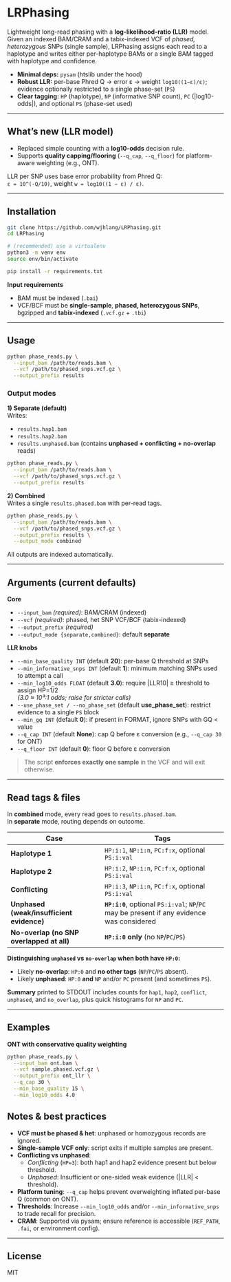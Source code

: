 # LRPhasing

Lightweight long-read phasing with a **log-likelihood-ratio (LLR)** model.  
Given an indexed BAM/CRAM and a tabix-indexed VCF of *phased, heterozygous* SNPs (single sample), LRPhasing assigns each read to a haplotype and writes either per-haplotype BAMs or a single BAM tagged with haplotype and confidence.

- **Minimal deps:** `pysam` (htslib under the hood)  
- **Robust LLR:** per-base Phred Q → error ε → weight `log10((1−ε)/ε)`; evidence optionally restricted to a single phase-set (`PS`)  
- **Clear tagging:** `HP` (haplotype), `NP` (informative SNP count), `PC` (|log10-odds|), and optional `PS` (phase-set used)

---

## What’s new (LLR model)

- Replaced simple counting with a **log10-odds** decision rule.  
- Supports **quality capping/flooring** (`--q_cap`, `--q_floor`) for platform-aware weighting (e.g., ONT).  

LLR per SNP uses base error probability from Phred Q:  
`ε = 10^(-Q/10)`, weight `w = log10((1 − ε) / ε)`.

---

## Installation

```bash
git clone https://github.com/wjhlang/LRPhasing.git
cd LRPhasing

# (recommended) use a virtualenv
python3 -m venv env
source env/bin/activate

pip install -r requirements.txt
```

**Input requirements**

- BAM must be indexed (`.bai`)  
- VCF/BCF must be **single-sample**, **phased, heterozygous SNPs**, bgzipped and **tabix-indexed** (`.vcf.gz` + `.tbi`)

---

## Usage

```bash
python phase_reads.py \
  --input_bam /path/to/reads.bam \
  --vcf /path/to/phased_snps.vcf.gz \
  --output_prefix results
```

### Output modes

**1) Separate (default)**  
Writes:
- `results.hap1.bam`
- `results.hap2.bam`
- `results.unphased.bam` (contains **unphased + conflicting + no-overlap** reads)

```bash
python phase_reads.py \
  --input_bam /path/to/reads.bam \
  --vcf /path/to/phased_snps.vcf.gz \
  --output_prefix results
```

**2) Combined**  
Writes a single `results.phased.bam` with per-read tags.

```bash
python phase_reads.py \
  --input_bam /path/to/reads.bam \
  --vcf /path/to/phased_snps.vcf.gz \
  --output_prefix results \
  --output_mode combined
```

All outputs are indexed automatically.

---

## Arguments (current defaults)

**Core**
- `--input_bam` *(required)*: BAM/CRAM (indexed)  
- `--vcf` *(required)*: phased, het SNP VCF/BCF (tabix-indexed)  
- `--output_prefix` *(required)*  
- `--output_mode {separate,combined}`: default **separate**

**LLR knobs**
- `--min_base_quality INT` (default **20**): per-base Q threshold at SNPs  
- `--min_informative_snps INT` (default **1**): minimum matching SNPs used to attempt a call  
- `--min_log10_odds FLOAT` (default **3.0**): require \|LLR10\| ≥ threshold to assign HP=1/2  
  *(3.0 ≈ 10³:1 odds; raise for stricter calls)*  
- `--use_phase_set / --no_phase_set` (default **use_phase_set**): restrict evidence to a single `PS` block  
- `--min_gq INT` (default **0**): if present in FORMAT, ignore SNPs with GQ < value  
- `--q_cap INT` (default **None**): cap Q before ε conversion (e.g., `--q_cap 30` for ONT)  
- `--q_floor INT` (default **0**): floor Q before ε conversion

> The script **enforces exactly one sample** in the VCF and will exit otherwise.

---

## Read tags & files

In **combined** mode, every read goes to `results.phased.bam`.  
In **separate** mode, routing depends on outcome.

| Case | Tags |
|---|---|
| **Haplotype 1** | `HP:i:1`, `NP:i:n`, `PC:f:x`, optional `PS:i:val` |
| **Haplotype 2** | `HP:i:2`, `NP:i:n`, `PC:f:x`, optional `PS:i:val` |
| **Conflicting** | `HP:i:3`, `NP:i:n`, `PC:f:x`, optional `PS:i:val` |
| **Unphased (weak/insufficient evidence)** | **`HP:i:0`**, optional `PS:i:val`; `NP`/`PC` may be present if any evidence was considered |
| **No-overlap (no SNP overlapped at all)** | **`HP:i:0` only** (no `NP`/`PC`/`PS`) |

**Distinguishing `unphased` vs `no-overlap` when both have `HP:0`:**
- Likely **no-overlap**: `HP:0` and **no other tags** (`NP`/`PC`/`PS` absent).
- Likely **unphased**: `HP:0` **and** `NP` and/or `PC` present (and sometimes `PS`).

**Summary** printed to STDOUT includes counts for `hap1`, `hap2`, `conflict`, `unphased`, and `no_overlap`, plus quick histograms for `NP` and `PC`.

---

## Examples

**ONT with conservative quality weighting**
```bash
python phase_reads.py \
  --input_bam ont.bam \
  --vcf sample.phased.vcf.gz \
  --output_prefix ont_llr \
  --q_cap 30 \
  --min_base_quality 15 \
  --min_log10_odds 4.0
```

## Notes & best practices

- **VCF must be phased & het**: unphased or homozygous records are ignored.  
- **Single-sample VCF only**: script exits if multiple samples are present.  
- **Conflicting vs unphased**:  
  - *Conflicting* (`HP=3`): both hap1 and hap2 evidence present but below threshold.  
  - *Unphased*: Insufficient or one-sided weak evidence (\|LLR\| < threshold).  
- **Platform tuning**: `--q_cap` helps prevent overweighting inflated per-base Q (common on ONT).  
- **Thresholds**: Increase `--min_log10_odds` and/or `--min_informative_snps` to trade recall for precision.  
- **CRAM**: Supported via pysam; ensure reference is accessible (`REF_PATH`, `.fai`, or environment config).

---

## License

MIT
